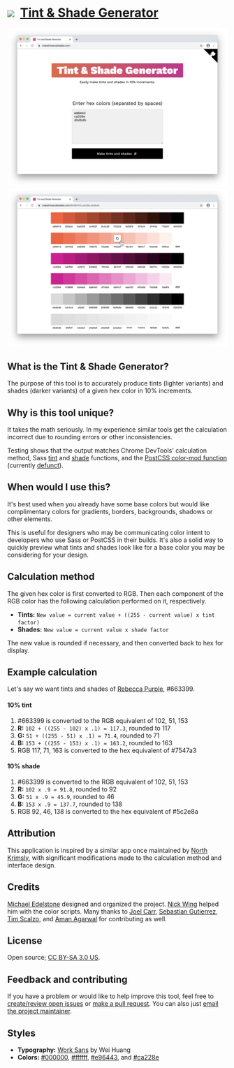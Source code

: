 # [<img src="https://maketintsandshades.com/favicon.ico" width="25px" />](https://maketintsandshades.com) &nbsp;[Tint & Shade Generator](https://maketintsandshades.com)

[<img src="images/screenshot-1.png" />](https://maketintsandshades.com)
[<img src="images/screenshot-2.png" />](https://maketintsandshades.com)

## What is the Tint & Shade Generator?
The purpose of this tool is to accurately produce tints (lighter variants) and shades (darker variants) of a given hex color in 10% increments.

## Why is this tool unique?
It takes the math seriously. In my experience similar tools get the calculation incorrect due to rounding errors or other inconsistencies.

Testing shows that the output matches Chrome DevTools' calculation method, Sass [tint](https://sindresorhus.com/sass-extras/#color-function-tint) and [shade](https://sindresorhus.com/sass-extras/#color-function-shade) functions, and the [PostCSS color-mod function](https://github.com/jonathantneal/postcss-color-mod-function#postcss-color-mod-function-) (currently [defunct](https://github.com/w3c/csswg-drafts/issues/813)).

## When would I use this?
It's best used when you already have some base colors but would like complimentary colors for gradients, borders, backgrounds, shadows or other elements.

This is useful for designers who may be communicating color intent to developers who use Sass or PostCSS in their builds. It's also a solid way to quickly preview what tints and shades look like for a base color you may be considering for your design.

## Calculation method
The given hex color is first converted to RGB. Then each component of the RGB color has the following calculation performed on it, respectively.

* **Tints:** `New value = current value + ((255 - current value) x tint factor)`
* **Shades:** `New value = current value x shade factor`

The new value is rounded if necessary, and then converted back to hex for display.

## Example calculation
Let's say we want tints and shades of [Rebecca Purple](https://meyerweb.com/eric/thoughts/2014/06/19/rebeccapurple/), #663399.

#### 10% tint
1. #663399 is converted to the RGB equivalent of 102, 51, 153
1. **R:** `102 + ((255 - 102) x .1) = 117.3`, rounded to 117
1. **G:** `51 + ((255 - 51) x .1) = 71.4`, rounded to 71
1. **B:** `153 + ((255 - 153) x .1) = 163.2`, rounded to 163
1. RGB 117, 71, 163 is converted to the hex equivalent of #7547a3

#### 10% shade
1. #663399 is converted to the RGB equivalent of 102, 51, 153
1. **R:** `102 x .9 = 91.8`, rounded to 92
1. **G:** `51 x .9 = 45.9`, rounded to 46
1. **B:** `153 x .9 = 137.7`, rounded to 138
1. RGB 92, 46, 138 is converted to the hex equivalent of #5c2e8a

## Attribution
This application is inspired by a similar app once maintained by [North Krimsly](https://highintegritydesign.com/), with significant modifications made to the calculation method and interface design.

## Credits
[Michael Edelstone](https://michaeledelstone.com) designed and organized the project. [Nick Wing](https://github.com/wickning1) helped him with the color scripts. Many thanks to [Joel Carr](https://github.com/joelcarr), [Sebastian Gutierrez](https://github.com/pepas24), [Tim Scalzo](https://github.com/TJScalzo), and [Aman Agarwal](https://github.com/AmanAgarwal041) for contributing as well.</p>

## License
Open source; [CC BY-SA 3.0 US](https://creativecommons.org/licenses/by-sa/3.0/us/).

## Feedback and contributing
If you have a problem or would like to help improve this tool, feel free to [create/review open issues](https://github.com/edelstone/tints-and-shades/issues) or [make a pull request](https://github.com/edelstone/tints-and-shades/pulls). You can also just [email the project maintainer](mailto:michael.edelstone@gmail.com).

## Styles
- **Typography:** [Work Sans](https://weiweihuanghuang.github.io/Work-Sans/) by Wei Huang</li>
- **Colors:** [#000000](https://maketintsandshades.com/#000000), [#ffffff](https://maketintsandshades.com/#ffffff), [#e96443](https://maketintsandshades.com/#e96443), and [#ca228e](https://maketintsandshades.com/#ca228e)
